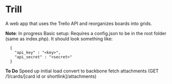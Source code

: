 Trill
==============
A web app that uses the Trello API and reorganizes boards into grids.


**Note**: In progress
Basic setup: Requires a config.json to be in the root folder (same as index.php). It should look something like:
```
  {
    "api_key" : "<key>",
    "api_secret" : "<secret>"
  }
```

**To Do**
Speed up initial load
convert to backbone
fetch attachments (GET /1/cards/[card id or shortlink]/attachments)